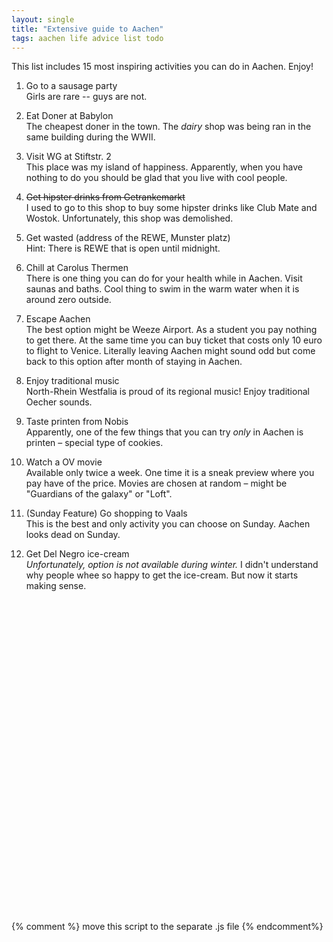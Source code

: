 ```yaml
---
layout: single
title: "Extensive guide to Aachen"
tags: aachen life advice list todo
---
```


This list includes 15 most inspiring activities you can do in Aachen. Enjoy!

1. Go to a sausage party  
   Girls are rare -- guys are not.

2. Eat Doner at Babylon  
   The cheapest doner in the town. The *dairy* shop was being ran in the same building during the WWII.

4. Visit WG at Stiftstr. 2  
   This place was my island of happiness. Apparently, when you have nothing to do you should be glad that you live with cool people.

5. ~~Get hipster drinks from Getrankemarkt~~  
   I used to go to this shop to buy some hipster drinks like Club Mate and Wostok. Unfortunately, this shop was demolished.

6. Get wasted (address of the REWE, Munster platz)  
   Hint: There is REWE that is open until midnight.

7. Chill at Carolus Thermen  
   There is one thing you can do for your health while in Aachen. Visit saunas and baths. Cool thing to swim in the warm water when it is around zero outside.

8. Escape Aachen  
   The best option might be Weeze Airport. As a student you pay nothing to get there. At the same time you can buy ticket that costs only 10 euro to flight to Venice. Literally leaving Aachen might sound odd but come back to this option after month of staying in Aachen.

11. Enjoy traditional music  
   North-Rhein Westfalia is proud of its regional music! Enjoy traditional Oecher sounds.

12. Taste printen from Nobis  
   Apparently, one of the few things that you can try _only_ in Aachen is printen – special type of cookies.

13. Watch a OV movie  
   Available only twice a week. One time it is a sneak preview where you pay have of the price. Movies are chosen at random – might be "Guardians of the galaxy" or "Loft".

3. (Sunday Feature) Go shopping to Vaals  
   This is the best and only activity you can choose on Sunday. Aachen looks dead on Sunday.

9. Get Del Negro ice-cream  
   *Unfortunately, option is not available during winter.* I didn't understand why people whee so happy to get the ice-cream. But now it starts making sense.

<div id="aachen_to_go" class="map leaflet-container" style="height: 500px; position:relative;" ></div>

{% comment %} move this script to the separate .js file {% endcomment%}
<script>
window.onload = function() {
  var map = L.map('aachen_to_go').setView([50.7753, 6.0839], 10);
  L.tileLayer('http://{s}.tiles.mapbox.com/v3/jamesg87.goac2bf1/{z}/{x}/{y}.png', {attribution: 'Map data &copy; <a href="http://openstreetmap.org">OpenStreetMap</a> contributors, <a href="http://creativecommons.org/licenses/by-sa/2.0/">CC-BY-SA</a>, Imagery © <a href="http://mapbox.com">Mapbox</a>', maxZoom: 18}).addTo(map);

  var weeze = L.marker([51.599736, 6.150577]).addTo(map).bindPopup('Weeze Airport').openPopup();
  var babylon = L.marker([50.775345, 6.075250]).addTo(map).bindPopup('Babylon').openPopup();
  var albert_heijn = L.marker([50.772569, 6.021055]).addTo(map).bindPopup('Albert Heijn').openPopup();
  var wg = L.marker([50.775494, 6.092676]).addTo(map).bindPopup('WG').openPopup();
  var getrankemarkt = L.marker([50.769710, 6.081985]).addTo(map).bindPopup('Durstloescher').openPopup();
  var thermen = L.marker([50.783031, 6.096977]).addTo(map).bindPopup('Carolus Thermen').openPopup();
  var del_negro = L.marker([50.772430, 6.077392]).addTo(map).bindPopup('Del Negro').openPopup();
  var nobis_1 = L.marker([50.775620, 6.084301]).addTo(map).bindPopup('Nobis Printen').openPopup();
  var nobis_2 = L.marker([50.774554, 6.084918]).addTo(map).bindPopup('Nobis Printen').openPopup();
  var cinema = L.marker([50.770677, 6.085180]).addTo(map).bindPopup('Eden Palast').openPopup();
  var music = L.marker([50.775490, 6.09202]).addTo(map).bindPopup('Traditional Music').openPopup();
  var hbf = L.marker([50.767744, 6.091415]).addTo(map).bindPopup('Traditional Music').openPopup();

  var route = L.Routing.control({
  waypoints: [
    L.latLng(50.767744, 6.091415),
    L.latLng(51.599736, 6.150577)
  ],
  addWaypoints: false,
  draggableWaypoints: false
}).addTo(map);

  route.hide();
  }
</script>
